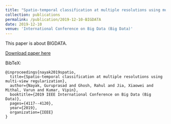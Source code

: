 ```yaml
---
title: "Spatio-temporal classification at multiple resolutions using multi-view regularization"
collection: publications
permalink: /publication/2019-12-10-BIGDATA
date: 2019-12-10
venue: 'International Conference on Big Data (Big Data)'
---
```

This paper is about BIGDATA.

[Download paper here](https://ieeexplore.ieee.org/abstract/document/9006597)

BibTeX:
```
@inproceedings{nayak2019spatio,
  title={Spatio-temporal classification at multiple resolutions using multi-view regularization},
  author={Nayak, Guruprasad and Ghosh, Rahul and Jia, Xiaowei and Mithal, Varun and Kumar, Vipin},
  booktitle={2019 IEEE International Conference on Big Data (Big Data)},
  pages={4117--4120},
  year={2019},
  organization={IEEE}
}
```
